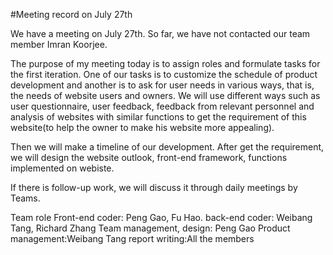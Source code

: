 #Meeting record on July 27th

We have a meeting on July 27th. So far, we have not contacted our team member Imran Koorjee.

The purpose of my meeting today is to assign roles and formulate tasks for the first iteration. One of our tasks is to customize the schedule of product development and another is to ask for user needs in various ways, that is, the needs of website users and owners. We will use different ways such as user questionnaire, user feedback, feedback from relevant personnel and analysis of websites with similar functions to get the requirement of this website(to help the owner to make his website more appealing).

Then we will make a timeline of our development. After get the requirement, we will design the website outlook, front-end framework, functions implemented on webiste.

If there is follow-up work, we will discuss it through daily meetings by Teams.

Team role
Front-end coder: Peng Gao, Fu Hao.
back-end coder: Weibang Tang, Richard Zhang
Team management, design: Peng Gao
Product management:Weibang Tang
report writing:All the members



